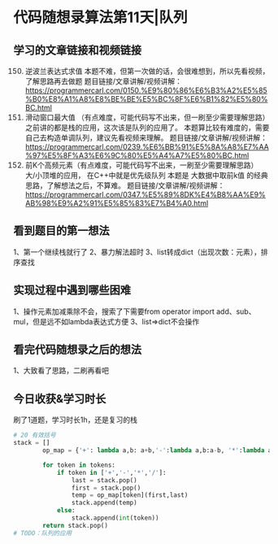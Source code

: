 # 代码随想录算法第11天|队列
## 学习的文章链接和视频链接
150. 逆波兰表达式求值 
本题不难，但第一次做的话，会很难想到，所以先看视频，了解思路再去做题 
题目链接/文章讲解/视频讲解：https://programmercarl.com/0150.%E9%80%86%E6%B3%A2%E5%85%B0%E8%A1%A8%E8%BE%BE%E5%BC%8F%E6%B1%82%E5%80%BC.html  
239. 滑动窗口最大值 （有点难度，可能代码写不出来，但一刷至少需要理解思路）
之前讲的都是栈的应用，这次该是队列的应用了。
本题算比较有难度的，需要自己去构造单调队列，建议先看视频来理解。 
题目链接/文章讲解/视频讲解：https://programmercarl.com/0239.%E6%BB%91%E5%8A%A8%E7%AA%97%E5%8F%A3%E6%9C%80%E5%A4%A7%E5%80%BC.html 
347. 前K个高频元素（有点难度，可能代码写不出来，一刷至少需要理解思路）
大/小顶堆的应用， 在C++中就是优先级队列 
本题是 大数据中取前k值 的经典思路，了解想法之后，不算难。
题目链接/文章讲解/视频讲解：https://programmercarl.com/0347.%E5%89%8DK%E4%B8%AA%E9%AB%98%E9%A2%91%E5%85%83%E7%B4%A0.html  
## 看到题目的第一想法
1、第一个继续栈就行了
2、暴力解法超时
3、list转成dict（出现次数：元素），排序查找
## 实现过程中遇到哪些困难 
1、操作元素加减乘除不会，搜索了下需要from operator import add、sub、mul，但是远不如lambda表达式方便
3、list=>dict不会操作
## 看完代码随想录之后的想法 
1、大致看了思路，二刷再看吧
## 今日收获&学习时长
刷了1道题，学习时长1h，还是复习的栈
```Python
# 20 有效括号
stack = []
        op_map = {'+': lambda a,b: a+b,'-':lambda a,b:a-b, '*':lambda a,b:a*b,'/':lambda a,b: int(a/b)}

        for token in tokens:
            if token in ['+','-','*','/']:
                last = stack.pop()
                first = stack.pop()
                temp = op_map[token](first,last)
                stack.append(temp)
            else:
                stack.append(int(token))
        return stack.pop()
# TODO：队列的应用
```